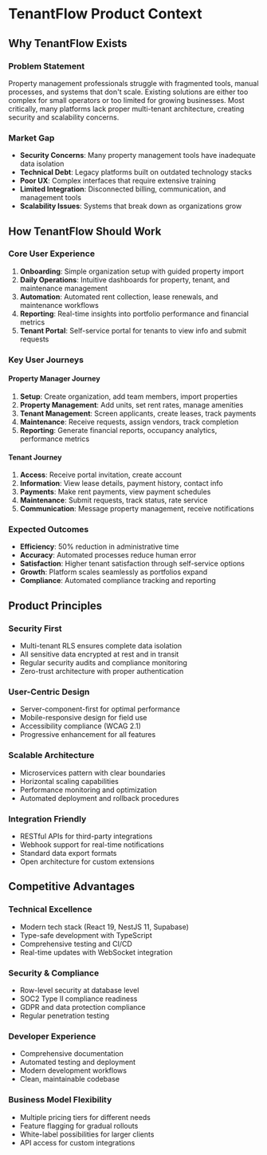 # TenantFlow Product Context

## Why TenantFlow Exists

### Problem Statement
Property management professionals struggle with fragmented tools, manual processes, and systems that don't scale. Existing solutions are either too complex for small operators or too limited for growing businesses. Most critically, many platforms lack proper multi-tenant architecture, creating security and scalability concerns.

### Market Gap
- **Security Concerns**: Many property management tools have inadequate data isolation
- **Technical Debt**: Legacy platforms built on outdated technology stacks
- **Poor UX**: Complex interfaces that require extensive training
- **Limited Integration**: Disconnected billing, communication, and management tools
- **Scalability Issues**: Systems that break down as organizations grow

## How TenantFlow Should Work

### Core User Experience
1. **Onboarding**: Simple organization setup with guided property import
2. **Daily Operations**: Intuitive dashboards for property, tenant, and maintenance management
3. **Automation**: Automated rent collection, lease renewals, and maintenance workflows
4. **Reporting**: Real-time insights into portfolio performance and financial metrics
5. **Tenant Portal**: Self-service portal for tenants to view info and submit requests

### Key User Journeys

#### Property Manager Journey
1. **Setup**: Create organization, add team members, import properties
2. **Property Management**: Add units, set rent rates, manage amenities
3. **Tenant Management**: Screen applicants, create leases, track payments
4. **Maintenance**: Receive requests, assign vendors, track completion
5. **Reporting**: Generate financial reports, occupancy analytics, performance metrics

#### Tenant Journey
1. **Access**: Receive portal invitation, create account
2. **Information**: View lease details, payment history, contact info
3. **Payments**: Make rent payments, view payment schedules
4. **Maintenance**: Submit requests, track status, rate service
5. **Communication**: Message property management, receive notifications

### Expected Outcomes
- **Efficiency**: 50% reduction in administrative time
- **Accuracy**: Automated processes reduce human error
- **Satisfaction**: Higher tenant satisfaction through self-service options
- **Growth**: Platform scales seamlessly as portfolios expand
- **Compliance**: Automated compliance tracking and reporting

## Product Principles

### Security First
- Multi-tenant RLS ensures complete data isolation
- All sensitive data encrypted at rest and in transit
- Regular security audits and compliance monitoring
- Zero-trust architecture with proper authentication

### User-Centric Design
- Server-component-first for optimal performance
- Mobile-responsive design for field use
- Accessibility compliance (WCAG 2.1)
- Progressive enhancement for all features

### Scalable Architecture
- Microservices pattern with clear boundaries
- Horizontal scaling capabilities
- Performance monitoring and optimization
- Automated deployment and rollback procedures

### Integration Friendly
- RESTful APIs for third-party integrations
- Webhook support for real-time notifications
- Standard data export formats
- Open architecture for custom extensions

## Competitive Advantages

### Technical Excellence
- Modern tech stack (React 19, NestJS 11, Supabase)
- Type-safe development with TypeScript
- Comprehensive testing and CI/CD
- Real-time updates with WebSocket integration

### Security & Compliance
- Row-level security at database level
- SOC2 Type II compliance readiness
- GDPR and data protection compliance
- Regular penetration testing

### Developer Experience
- Comprehensive documentation
- Automated testing and deployment
- Modern development workflows
- Clean, maintainable codebase

### Business Model Flexibility
- Multiple pricing tiers for different needs
- Feature flagging for gradual rollouts
- White-label possibilities for larger clients
- API access for custom integrations